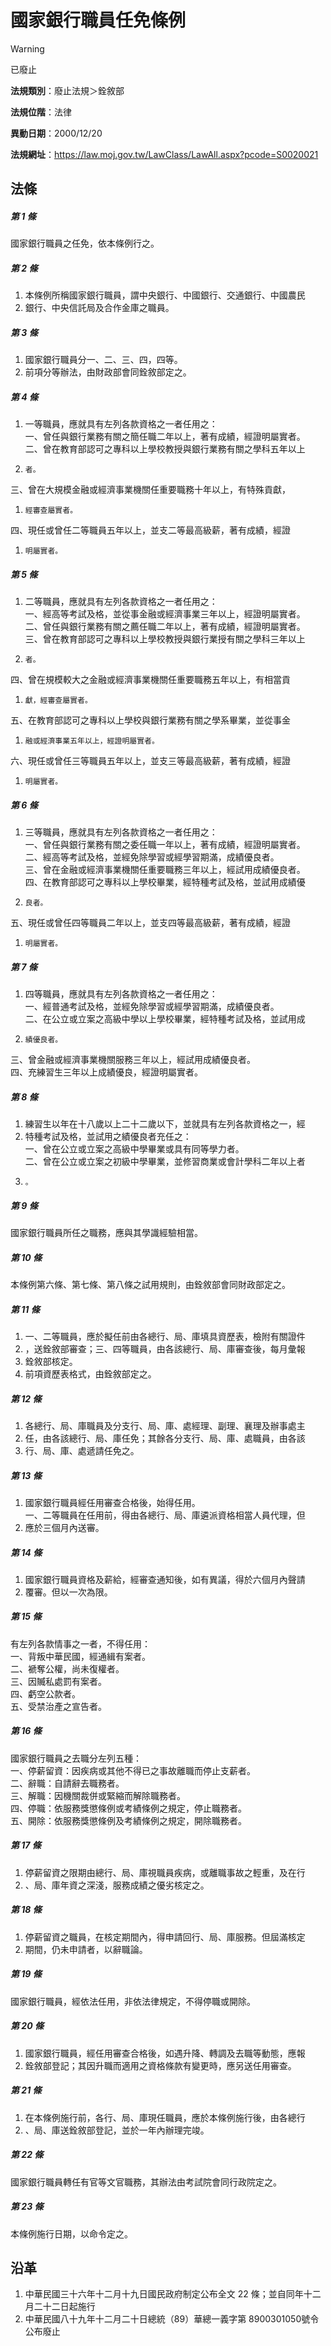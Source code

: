 # 國家銀行職員任免條例


> [!WARNING]
> 已廢止


**法規類別**：廢止法規＞銓敘部

**法規位階**：法律

**異動日期**：2000/12/20  

**法規網址**：https://law.moj.gov.tw/LawClass/LawAll.aspx?pcode=S0020021



## 法條
##### 第 1 條
國家銀行職員之任免，依本條例行之。

##### 第 2 條
1. 本條例所稱國家銀行職員，謂中央銀行、中國銀行、交通銀行、中國農民
1. 銀行、中央信託局及合作金庫之職員。

##### 第 3 條
1. 國家銀行職員分一、二、三、四，四等。
1. 前項分等辦法，由財政部會同銓敘部定之。

##### 第 4 條
1. 一等職員，應就具有左列各款資格之一者任用之：  
一、曾任與銀行業務有關之簡任職二年以上，著有成績，經證明屬實者。  
二、曾在教育部認可之專科以上學校教授與銀行業務有關之學科五年以上
1.     者。  
三、曾在大規模金融或經濟事業機關任重要職務十年以上，有特殊貢獻，
1.     經審查屬實者。  
四、現任或曾任二等職員五年以上，並支二等最高級薪，著有成績，經證
1.     明屬實者。

##### 第 5 條
1. 二等職員，應就具有左列各款資格之一者任用之：  
一、經高等考試及格，並從事金融或經濟事業三年以上，經證明屬實者。  
二、曾任與銀行業務有關之薦任職二年以上，著有成績，經證明屬實者。  
三、曾在教育部認可之專科以上學校教授與銀行業授有關之學科三年以上
1.     者。  
四、曾在規模較大之金融或經濟事業機關任重要職務五年以上，有相當貢
1.     獻，經審查屬實者。  
五、在教育部認可之專科以上學校與銀行業務有關之學系畢業，並從事金
1.     融或經濟事業五年以上，經證明屬實者。  
六、現任或曾任三等職員五年以上，並支三等最高級薪，著有成績，經證
1.     明屬實者。

##### 第 6 條
1. 三等職員，應就具有左列各款資格之一者任用之：  
一、曾任與銀行業務有關之委任職一年以上，著有成績，經證明屬實者。  
二、經高等考試及格，並經免除學習或經學習期滿，成績優良者。  
三、曾在金融或經濟事業機關任重要職務三年以上，經試用成績優良者。  
四、在教育部認可之專科以上學校畢業，經特種考試及格，並試用成績優
1.     良者。  
五、現任或曾任四等職員二年以上，並支四等最高級薪，著有成績，經證
1.     明屬實者。

##### 第 7 條
1. 四等職員，應就具有左列各款資格之一者任用之：  
一、經普通考試及格，並經免除學習或經學習期滿，成績優良者。  
二、在公立或立案之高級中學以上學校畢業，經特種考試及格，並試用成
1.     績優良者。  
三、曾金融或經濟事業機關服務三年以上，經試用成績優良者。  
四、充練習生三年以上成績優良，經證明屬實者。

##### 第 8 條
1. 練習生以年在十八歲以上二十二歲以下，並就具有左列各款資格之一，經
1. 特種考試及格，並試用之績優良者充任之：  
一、曾在公立或立案之高級中學畢業或具有同等學力者。  
二、曾在公立或立案之初級中學畢業，並修習商業或會計學科二年以上者
1.     。

##### 第 9 條
國家銀行職員所任之職務，應與其學識經驗相當。

##### 第 10 條
本條例第六條、第七條、第八條之試用規則，由銓敘部會同財政部定之。

##### 第 11 條
1. 一、二等職員，應於擬任前由各總行、局、庫填具資歷表，檢附有關證件
1. ，送銓敘部審查；三、四等職員，由各該總行、局、庫審查後，每月彙報
1. 銓敘部核定。
1. 前項資歷表格式，由銓敘部定之。

##### 第 12 條
1. 各總行、局、庫職員及分支行、局、庫、處經理、副理、襄理及辦事處主
1. 任，由各該總行、局、庫任免；其餘各分支行、局、庫、處職員，由各該
1. 行、局、庫、處遞請任免之。

##### 第 13 條
1. 國家銀行職員經任用審查合格後，始得任用。  
一、二等職員在任用前，得由各總行、局、庫遴派資格相當人員代理，但
1. 應於三個月內送審。

##### 第 14 條
1. 國家銀行職員資格及薪給，經審查通知後，如有異議，得於六個月內聲請
1. 覆審。但以一次為限。

##### 第 15 條
有左列各款情事之一者，不得任用：  
一、背叛中華民國，經通緝有案者。  
二、褫奪公權，尚未復權者。  
三、因贓私處罰有案者。  
四、虧空公款者。  
五、受禁治產之宣告者。

##### 第 16 條
國家銀行職員之去職分左列五種：  
一、停薪留資：因疾病或其他不得已之事故離職而停止支薪者。  
二、辭職：自請辭去職務者。  
三、解職：因機關裁併或緊縮而解除職務者。  
四、停職：依服務獎懲條例或考績條例之規定，停止職務者。  
五、開除：依服務獎懲條例及考績條例之規定，開除職務者。

##### 第 17 條
1. 停薪留資之限期由總行、局、庫視職員疾病，或離職事故之輕重，及在行
1. 、局、庫年資之深淺，服務成績之優劣核定之。

##### 第 18 條
1. 停薪留資之職員，在核定期間內，得申請回行、局、庫服務。但屆滿核定
1. 期間，仍未申請者，以辭職論。

##### 第 19 條
國家銀行職員，經依法任用，非依法律規定，不得停職或開除。

##### 第 20 條
1. 國家銀行職員，經任用審查合格後，如遇升降、轉調及去職等動態，應報
1. 銓敘部登記；其因升職而適用之資格條款有變更時，應另送任用審查。

##### 第 21 條
1. 在本條例施行前，各行、局、庫現任職員，應於本條例施行後，由各總行
1. 、局、庫送銓敘部登記，並於一年內辦理完竣。

##### 第 22 條
國家銀行職員轉任有官等文官職務，其辦法由考試院會同行政院定之。

##### 第 23 條
本條例施行日期，以命令定之。

## 沿革
1. 中華民國三十六年十二月十九日國民政府制定公布全文 22 條；並自同年十二月二十二日起施行
1. 中華民國八十九年十二月二十日總統（89）華總一義字第 8900301050號令公布廢止
